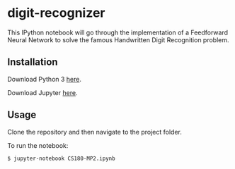 # digit-recognizer

This IPython notebook will go through the implementation of a Feedforward Neural Network to solve the famous Handwritten Digit Recognition problem.

## Installation

Download Python 3 [here](https://www.python.org/downloads/).

Download Jupyter [here](http://jupyter.org/install.html).

## Usage

Clone the repository and then navigate to the project folder.

To run the notebook:

```
$ jupyter-notebook CS180-MP2.ipynb
```

